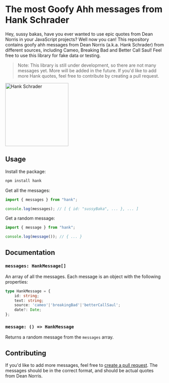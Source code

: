 # The most Goofy Ahh messages from Hank Schrader

Hey, sussy bakas, have you ever wanted to use epic quotes from Dean Norris in your JavaScript projects? Well now you can! This repository contains goofy ahh messages from Dean Norris (a.k.a. Hank Schrader) from different sources, including Cameo, Breaking Bad and Better Call Saul! Feel free to use this library for fake data or testing.

> Note: This library is still under development, so there are not many messages yet. More will be added in the future. If you'd like to add more Hank quotes, feel free to contribute by creating a pull request.

<img src="https://cdn.discordapp.com/attachments/510776441084968977/1069911115863183430/image.png" alt="Hank Schrader" height="200"/>

## Usage

Install the package:

```bash
npm install hank
```

Get all the messages:

```js
import { messages } from "hank";

console.log(messages); // [ { id: "sussyBaka", ... }, ... ]
```

Get a random message:

```js
import { message } from "hank";

console.log(message()); // { ... }
```


## Documentation

### `messages: HankMessage[]`

An array of all the messages. Each message is an object with the following properties:
```typescript
type HankMessage = {
    id: string;
    text: string;
    source: 'cameo'|'breakingBad'|'betterCallSaul';
    date?: Date;
};
```

### `message: () => HankMessage`

Returns a random message from the `messages` array.


## Contributing

If you'd like to add more messages, feel free to [create a pull request](https://githun.com/GDUcrash/hank/pulls). The messages should be in the correct format, and should be actual quotes from Dean Norris. 